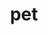 ---
category: 3-letters
denotation: null
name: pet
reference_link: https://www.etymonline.com/word/pet
root_language: null
root_name: null
title: pet
type: free
word_sums:
- respelling: pet
  sum: 'Pet + '
---